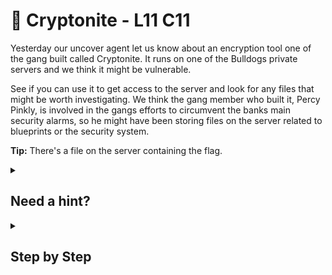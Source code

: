 # 💠 Cryptonite - L11 C11

Yesterday our uncover agent let us know about an encryption tool one of the gang built called Cryptonite. It runs on one of the Bulldogs private servers and we think it might be vulnerable.

See if you can use it to get access to the server and look for any files that might be worth investigating. We think the gang member who built it, Percy Pinkly, is involved in the gangs efforts to circumvent the banks main security alarms, so he might have been storing files on the server related to blueprints or the security system.

**Tip:** There's a file on the server containing the flag.

<details><summary>

## Need a hint?</summary>

> 💡 Hint: Focus more on the -n argument and see if you can take advantage of it.

</details>

<details><summary>

## Step by Step</summary>

- To view all possible arguments with Cryptonite, type `cryptonite -h`
- Type `cryptonite -n;ls`
- Type `cryptonite -n;cat security-blueprints.txt`
- The flag should appear

`flag: 28ISToBLzwZlTmUqnVep`

</details>
